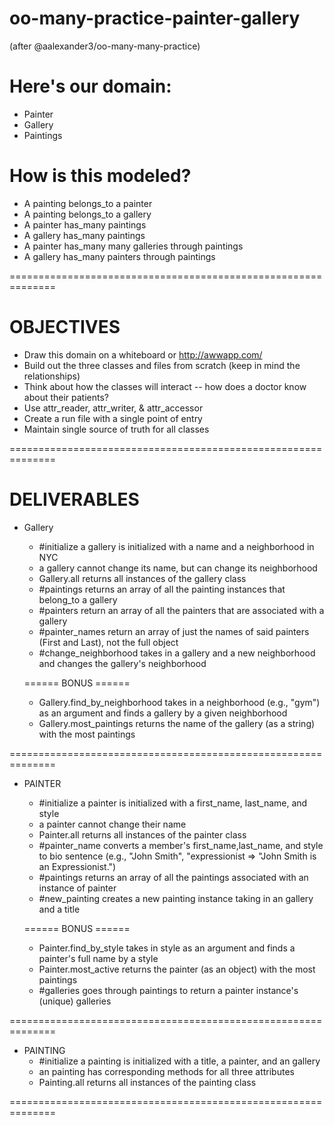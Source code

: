 # oo-many-practice-painter-gallery

(after @aalexander3/oo-many-many-practice)

# Here's our domain:
  * Painter
  * Gallery
  * Paintings

# How is this modeled?
  * A painting belongs_to a painter
  * A painting belongs_to a gallery
  * A painter has_many paintings
  * A gallery has_many paintings
  * A painter has_many many galleries through paintings
  * A gallery has_many painters through paintings

==============================================================

# OBJECTIVES
  * Draw this domain on a whiteboard or http://awwapp.com/
  * Build out the three classes and files from scratch (keep in mind the relationships)
  * Think about how the classes will interact -- how does a doctor know about their patients?
  * Use attr_reader, attr_writer, & attr_accessor
  * Create a run file with a single point of entry
  * Maintain single source of truth for all classes

==============================================================

# DELIVERABLES
  * Gallery
    * #initialize a gallery is initialized with a name and a neighborhood in NYC
    * a gallery cannot change its name, but can change its neighborhood
    * Gallery.all returns all instances of the gallery class
    * #paintings returns an array of all the painting instances that belong_to a gallery
    * #painters return an array of all the painters that are associated with a gallery
    * #painter_names return an array of just the names of said painters (First and Last), not the full object
    * #change_neighborhood takes in a gallery and a new neighborhood and changes the gallery's neighborhood

    ====== BONUS ======
    * Gallery.find_by_neighborhood takes in a neighborhood (e.g., "gym") as an argument and finds a gallery by a given neighborhood
    * Gallery.most_paintings returns the name of the gallery (as a string) with the most paintings

==============================================================
  * PAINTER
    * #initialize a painter is initialized with a first_name, last_name, and style
    * a painter cannot change their name
    * Painter.all returns all instances of the painter class
    * #painter_name converts a member's first_name,last_name, and style to bio sentence (e.g., "John Smith", "expressionist => "John Smith is an Expressionist.")
    * #paintings returns an array of all the paintings associated with an instance of painter
    * #new_painting creates a new painting instance taking in an gallery and a title
    
    ====== BONUS ======
    * Painter.find_by_style takes in style as an argument and finds a painter's full name by a style
    * Painter.most_active returns the painter (as an object) with the most paintings
    * #galleries goes through paintings to return a painter instance's (unique) galleries
    
==============================================================
  * PAINTING
    * #initialize a painting is initialized with a title, a painter, and an gallery
    * an painting has corresponding methods for all three attributes
    * Painting.all returns all instances of the painting class

==============================================================
